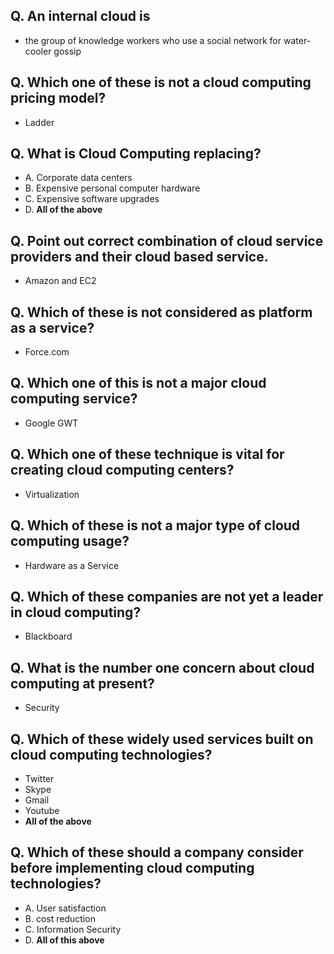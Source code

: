 ## Q. An internal cloud is
- the group of knowledge workers who use a social network for water- cooler gossip

## Q. Which one of these is not a cloud computing pricing model?
- Ladder

## Q. What is Cloud Computing replacing?
- A. Corporate data centers
- B. Expensive personal computer hardware
- C. Expensive software upgrades
- D. <b>All of the above</b>

## Q. Point out correct combination of cloud service providers and their cloud based service.
- Amazon and EC2

## Q. Which of these is not considered as platform as a service?
- Force.com

## Q. Which one of this is not a major cloud computing service?
- Google GWT

## Q. Which one of these technique is vital for creating cloud computing centers?
- Virtualization

## Q. Which of these is not a major type of cloud computing usage?
- Hardware as a Service

## Q. Which of these companies are not yet a leader in cloud computing?
- Blackboard

## Q. What is the number one concern about cloud computing at present?
- Security

## Q. Which of these widely used services built on cloud computing technologies?
- Twitter
- Skype
- Gmail
- Youtube
- <b>All of the above</b>

## Q. Which of these should a company consider before implementing cloud computing technologies?
- A. User satisfaction
- B. cost reduction
- C. Information Security
- D. <b>All of this above</b>
